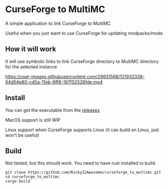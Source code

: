 # CurseForge to MultiMC

A simple application to link CurseForge to MultiMC 

Useful when you just want to use CurseForge for updating modpacks/mods

How it will work
----------------
It will use symbolic links to link CurseForge directory to MultiMC directory
for the selected instance

https://user-images.githubusercontent.com/29931568/121932338-64d54e80-cd0a-11eb-8ff8-187f52526fde.mp4

Install
-------
You can get the executable from the [releases](https://github.com/Ricky12Awesome/curseforge_to_multimc/releases)

MacOS support is still WIP

Linux support when CurseForge supports Linux (it can build on Linux, just won't be useful)

Build
-----
Not tested, but this should work.
You need to have rust installed to build.
```
git clone https://github.com/Ricky12Awesome/curseforge_to_multimc.git
cd curseforge_to_multimc
cargo build
```
